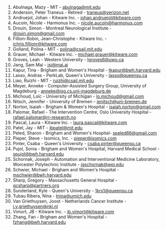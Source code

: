 <!-- PLEASE DO NOT EDIT THIS FILE: IT IS MAINTAINED BY THE ORGANIZERS BASED ON ACTUAL REGISTRATIONS -->

1. Abulnaga, Mazy - MIT - abulnaga@mit.edu
1. Anderson, Peter Traneus - Retired - traneus@verizon.net
1. Andruejol, Johan - Kitware Inc. - johan.andruejol@kitware.com
1. Aucoin, Nicole - Harmonus Inc. - nicole.aucoin@harmonus.com
1. Drouin, Simon  - 	Montreal Neurological Institute - 	drouin.simon@gmail.com
1. Fillion-Robin, Jean-Christophe - 	Kitware Inc. - 	jchris.fillionr@kitware.com
1. Golland, Polina - MIT - polina@csail.mit.edu
1. Grauer, Michael - 	Kitware Inc.	 - michael.grauer@kitware.com
1. Groves, Leah - Western University - lgroves6@uwo.ca
1. Jang, Sam	Mai - jsj@mai.ai
1. Kapur, Tina - Brigham and Women's Hospital - tkapur@bwh.harvard.edu
1. Lasso, Andras  - 	PerkLab, Queen's University - lasso@queensu.ca
1. Liao, Ruizhi - MIT - ruizhi@csail.mit.edu
1. Meyer, Anneke - Computer-Assisted Surgery Group, University of Magdeburg - anneke@isg.cs.uni-magdeburg.de
1. Michoud, Loïc - University of Michigan - lo.michoud@gmail.com
1. Nitsch, Jennifer -  	University of Bremen - jenitsch@uni-bremen.de
1. Norton, Isaiah  - 	Brigham & Women's Hospital - isaiah.norton@gmail.com
1. Palomar, Rafael - The Intervention Centre, Oslo University Hospital - rafael.palomar@rr-research.no
1. Pascal, Laura  - 	Kitware Inc.  - 	laura.pascal@kitware.com
1. Patel, Jay - MIT - jbpatel@mit.edu
1. Peled, Sharon - Brigham and Women's Hospital- speled66@gmail.com
1. Pieper, Steve - Isomics, Inc. - pieper@isomics.com
1. Pinter, Csaba - Queen's University - csaba.pinter@queensu.ca
1. Pujol, Sonia - Brigham and Women's Hospital, Harvard Medical School - 	spujol@bwh.harvard.edu
1. Schornak, Joseph - Automation and Interventional Medicine Laboratory, Worcester Polytechnic Institute - jgschornak@wpi.edu
1. Schwier, Michael - Brigham and Women's Hospital - mschwier@bwh.harvard.edu
1. Sharp, Gregory	- Massachusetts General Hospital - gcsharp@partners.org
1. Sunderland, Kyle -	Queen's University - 1krs1@queensu.ca
1. Tubau Ribera, Nina - tnina@umich.edu
1. Van Griethuysen, Joost  - 	Netherlands Cancer Institute - 	j.v.griethuysen@nki.nl
1. Vimort, JB  - Kitware Inc.	 - jb.vimort@kitware.com
1. Zhang, Fan  - Brigham and Women's Hospital - 	fzhang@bwh.harvard.edu
